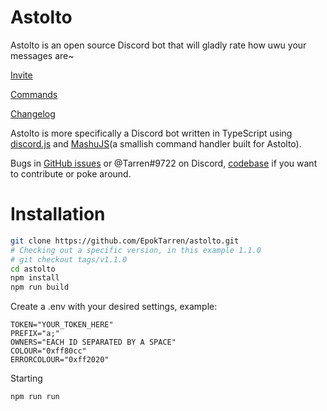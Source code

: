 # Astolto

Astolto is an open source Discord bot that will gladly rate how uwu your messages are~

[Invite](https://discord.com/oauth2/authorize?client_id=825845697790214164&permissions=84032&scope=bot%20applications.commands)

[Commands](https://astolto.tarren.moe)

[Changelog](./CHANGELOG.md)

Astolto is more specifically a Discord bot written in TypeScript using [discord.js](https://discord.js.org/#/) and [MashuJS](https://mashu.tarren.moe/)(a smallish command handler built for Astolto).

Bugs in [GitHub issues](https://github.com/EpokTarren/Astolto/issues) or @Tarren#9722 on Discord, [codebase](https://github.com/EpokTarren/astolto) if you want to contribute or poke around.

# Installation

```sh
git clone https://github.com/EpokTarren/astolto.git
# Checking out a specific version, in this example 1.1.0
# git checkout tags/v1.1.0
cd astolto
npm install
npm run build
```

Create a .env with your desired settings, example:

```
TOKEN="YOUR_TOKEN_HERE"
PREFIX="a;"
OWNERS="EACH ID SEPARATED BY A SPACE"
COLOUR="0xff80cc"
ERRORCOLOUR="0xff2020"
```

Starting

```sh
npm run run
```
